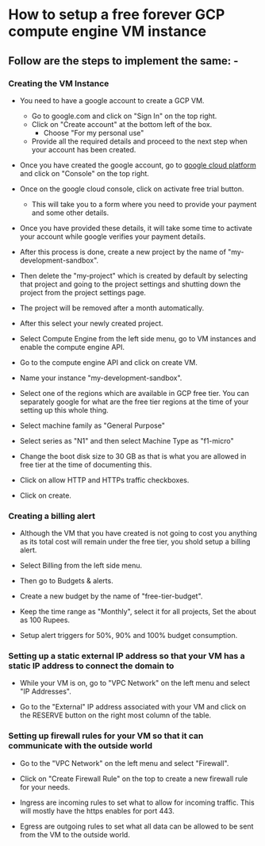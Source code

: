 # How to setup a free forever GCP compute engine VM instance

## Follow are the steps to implement the same: -

### Creating the VM Instance

- You need to have a google account to create a GCP VM.
    - Go to google.com and click on "Sign In" on the top right.
    - Click on "Create account" at the bottom left of the box.
        - Choose "For my personal use"
    - Provide all the required details and proceed to the next step when your account has been created.

- Once you have created the google account, go to [google cloud platform](https://cloud.google.com) and click on "Console" on the top right.

- Once on the google cloud console, click on activate free trial button.
    - This will take you to a form where you need to provide your payment and some other details.

- Once you have provided these details, it will take some time to activate your account while google verifies your payment details.

- After this process is done, create a new project by the name of "my-development-sandbox".

- Then delete the "my-project" which is created by default by selecting that project and going to the project settings and shutting down the project from the project settings page.

- The project will be removed after a month automatically.

- After this select your newly created project.

- Select Compute Engine from the left side menu, go to VM instances and enable the compute engine API.

- Go to the compute engine API and click on create VM.

- Name your instance "my-development-sandbox".

- Select one of the regions which are available in GCP free tier. You can separately google for what are the free tier regions at the time of your setting up this whole thing.

- Select machine family as "General Purpose"

- Select series as "N1" and then select Machine Type as "f1-micro"

- Change the boot disk size to 30 GB as that is what you are allowed in free tier at the time of documenting this.

- Click on allow HTTP and HTTPs traffic checkboxes.

- Click on create.

### Creating a billing alert

- Although the VM that you have created is not going to cost you anything as its total cost will remain under the free tier, you shold setup a billing alert.

- Select Billing from the left side menu.

- Then go to Budgets & alerts.

- Create a new budget by the name of "free-tier-budget".

- Keep the time range as "Monthly", select it for all projects, Set the about as 100 Rupees.

- Setup alert triggers for 50%, 90% and 100% budget consumption.

### Setting up a static external IP address so that your VM has a static IP address to connect the domain to

- While your VM is on, go to "VPC Network" on the left menu and select "IP Addresses".

- Go to the "External" IP address associated with your VM and click on the RESERVE button on the right most column of the table.

### Setting up firewall rules for your VM so that it can communicate with the outside world

- Go to the "VPC Network" on the left menu and select "Firewall".

- Click on "Create Firewall Rule" on the top to create a new firewall rule for your needs.

- Ingress are incoming rules to set what to allow for incoming traffic. This will mostly have the https enables for port 443.

- Egress are outgoing rules to set what all data can be allowed to be sent from the VM to the outside world.
